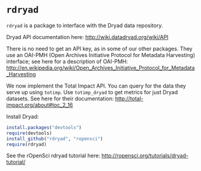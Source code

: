 # `rdryad` #

`rdryad` is a package to interface with the Dryad data repository.

Dryad API documentation here: http://wiki.datadryad.org/wiki/API

There is no need to get an API key, as in some of our other packages. They use an OAI-PMH (Open Archives Initiative Protocol for Metadata Harvesting) interface; see here for a description of OAI-PMH: http://en.wikipedia.org/wiki/Open_Archives_Initiative_Protocol_for_Metadata_Harvesting

We now implement the Total Impact API.  You can query for the data they serve up using `totimp`.  Use `totimp_dryad` to get metrics for just Dryad datasets.  See here for their documentation: http://total-impact.org/about#toc_2_16

Install Dryad:

```R
install.packages("devtools")
require(devtools)
install_github("rdryad", "ropensci")
require(rdryad)
```

See the rOpenSci rdryad tutorial here:  http://ropensci.org/tutorials/dryad-tutorial/